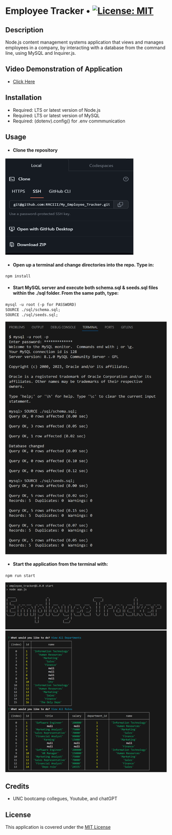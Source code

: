 # Employee Tracker • [![License: MIT](https://img.shields.io/badge/License-MIT-yellow.svg)](https://opensource.org/licenses/MIT)

## Description

Node.js content management systems application that views and manages employees in a company, by interacting with a database from the command line, using MySQL and Inquirer.js.

## Video Demonstration of Application

- [Click Here]()

## Installation

- Required: LTS or latest version of Node.js
- Required: LTS or latest version of MySQL
- Required: (dotenv).config() for .env commmunication

## Usage

- #### Clone the repository

<img width="400px" height="300px" src="./img/Screenshot_employeeTracker_gitHub.png"/>

- #### Open up a terminal and change directories into the repo. Type in:

```
npm install
```

- #### Start MySQL server and execute both schema.sql & seeds.sql files within the ./sql folder. From the same path, type:

```
mysql -u root (-p for PASSWORD)
SOURCE ./sql/schema.sql;
SOURCE ./sql/seeds.sql;
```

<img width="750px" src="./img/Screenshot_employeeTraker_mysqlDB.png"/>

- #### Start the application from the terminal with:

```
npm run start
```

<img src="./img/Screenshot_employeeTraker_start.png" />

<br>

<img src="./img/Screenshot_employeeTraker_viewAll.png" />

## Credits

- UNC bootcamp collegues, Youtube, and chatGPT

## License

This application is covered under the [MIT License](./LICENSE)
